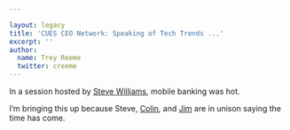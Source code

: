 ```yaml
---

layout: legacy
title: 'CUES CEO Network: Speaking of Tech Trends ...'
excerpt: ''
author:
  name: Trey Reeme
  twitter: creeme
---
```


<p>In a session hosted by <a href="http://www.gonzobanker.com">Steve Williams</a>, mobile banking was hot.</p>


<p>I&#8217;m bringing this up because Steve, <a href="http://bankwatch.wordpress.com/2006/11/16/digital-money-blog-mobile-banking-in-africa-7/">Colin</a>, and <a href="http://obr.typepad.com/financial_innovations/2006/11/has_mobile_bank.html">Jim</a> are in unison saying the time has come.</p>